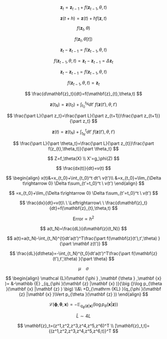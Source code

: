 $$
\mathbf{z}_t=\mathbf{z}_{t-1}+f(\mathbf{z}_{t-1},\theta,t)
$$

$$
\mathbf{z}(t+h)=\mathbf{z}(t)+hf(\mathbf{z},t)
$$

$$
f(\mathbf{z}_t,\theta)
$$

$$
f(\mathbf{z}_t,\theta[t])
$$


$$
\mathbf{z}_t-\mathbf{z}_{t-1}=f(\mathbf{z}_{t-1},\theta,t)
$$

$$
f(\mathbf{z}_{t-1},\theta,t)=\mathbf{z}_t-\mathbf{z}_{t-1}=\Delta \mathbf{z}_t
$$

$$
\mathbf{z}_t-\mathbf{z}_{t-1}=f(\mathbf{z}_{t-1},\theta,t)
$$

$$
f(\mathbf{z}_{t-1},\theta,t)=\mathbf{z}_t
$$



$$
\frac{d\mathbf{z}_t}{dt}=f(\mathbf{z}_{t},\theta,t)
$$

$$
\mathbf{z}(t_N)=\mathbf{z}(t_0)+\int_{t_0}^{t_N} dt'\  f(\mathbf{z}(t'),\theta,t')
$$

$$
\frac{\part L}{\part z_t}=\frac{\part L}{\part z_{t+1}}\frac{\part z_{t+1}}{\part z_t}
$$

$$
\mathbf{z}(t)=\mathbf{z}(t_N)+\int_{t_N}^{t} dt'\  f(\mathbf{z}(t'),\theta,t')
$$


$$
\frac{\part L}{\part \theta_t}=\frac{\part L}{\part z_{t}}\frac{\part f(z_{t},\theta_t)}{\part \theta_t}
$$

$$
Z=f_\theta(X)  \\ X'=g_\phi(Z)
$$

$$
\frac{dx(t)}{dt}=v(t)
$$

$$
\begin{align}
x(t)&=x_{t_0}+\int_{t_0}^t dt'\ v(t')\\
&=x_{t_0}+\lim_{\Delta t\rightarrow 0} \Delta t\sum_{t'=t_0}^t \ v(t')
\end{align}
$$

$$
=x_{t_0}+\lim_{\Delta t\rightarrow 0} \Delta t\sum_{t'=t_0}^t \ v(t')
$$

$$
\frac{dx}{dt}=v(t)\ \ \Leftrightarrow\ \ \frac{d\mathbf{z}_t}{dt}=f(\mathbf{z}_{t},\theta,t)
$$

$$
\text{Error}\propto h^2
$$

$$
a(t_N)=\frac{dL}{d\mathbf{z}(t_N)}
$$

$$
a(t)=a(t_N)-\int_{t_N}^{t}dt'a(t')^T\frac{\part f(\mathbf{z}(t'),t',\theta) }{\part \mathbf z(t')}
$$

$$
\frac{dL}{d\theta}=-\int_{t_N}^{t_0}dt'a(t')^T\frac{\part f(\mathbf{z}(t'),t',\theta) }{\part \theta}
$$

$$
\mu\ \ \ \ \sigma
$$

$$
\begin{align}
\mathcal {L}(\mathbf {\phi } ,\mathbf {\theta } ,\mathbf {x} )=
&-\mathbb {E} _{q_{\phi }(\mathbf {z} |\mathbf {x} )}{\big (}\log p_{\theta }(\mathbf {x} |\mathbf {z} ) \big)
\\&\ +D_{\mathrm {KL} }(q_{\phi }(\mathbf {z} |\mathbf {x} )\Vert p_{\theta }(\mathbf {z} ))
\end{align}
$$

$$
{\displaystyle {\mathcal {L}}(\mathbf {\phi } ,\mathbf {\theta } ,\mathbf {x} )=-\mathbb {E} _{q_{\phi }(\mathbf {z} |\mathbf {x} )}{\big (}\log p_{\theta }(\mathbf {x} |\mathbf {z} ){\big )}}
$$

$$
\tilde{L}\sim4L
$$

$$
\mathbf{z}_t=(z^1,z^2,z^3,z^4,z^5,z^6)^T
\\
[\mathbf{z}_t,t]={(z^1,z^2,z^3,z^4,z^5,z^6,t)}^T
$$

